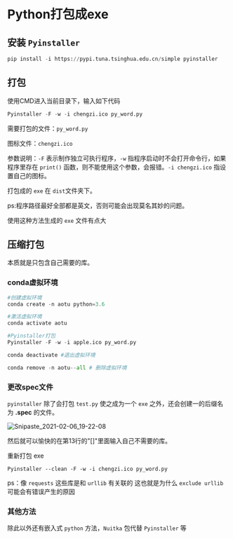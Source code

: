 # Python打包成exe

## 安装 `Pyinstaller`

```python
pip install -i https://pypi.tuna.tsinghua.edu.cn/simple pyinstaller
```

## 打包

使用CMD进入当前目录下，输入如下代码
```python
Pyinstaller -F -w -i chengzi.ico py_word.py
```

需要打包的文件：`py_word.py`

图标文件：`chengzi.ico`

参数说明：`-F` 表示制作独立可执行程序，`-w` 指程序启动时不会打开命令行，如果程序里存在 `print()` 函数，则不能使用这个参数，会报错。`-i chengzi.ico` 指设置自己的图标。

打包成的 `exe` 在 `dist`文件夹下。

ps:程序路径最好全部都是英文，否则可能会出现莫名其妙的问题。

使用这种方法生成的 `exe` 文件有点大

## 压缩打包

本质就是只包含自己需要的库。

### conda虚拟环境

```python
#创建虚拟环境
conda create -n aotu python=3.6

#激活虚拟环境
conda activate aotu

#Pyinstaller打包
Pyinstaller -F -w -i apple.ico py_word.py

conda deactivate #退出虚拟环境

conda remove -n aotu--all # 删除虚拟环境
```

### 更改spec文件

`pyinstaller` 除了会打包 `test.py` 使之成为一个 `exe` 之外，还会创建一的后缀名为 **.spec** 的文件。

![Snipaste_2021-02-06_19-22-08](https://cdn.jsdelivr.net/gh/sheng962464/PicGo/img/20210206192220.jpg)

然后就可以愉快的在第13行的"[]"里面输入自己不需要的库。

重新打包 exe

```python3
Pyinstaller --clean -F -w -i chengzi.ico py_word.py
```

ps：像 `requests` 这些库是和 `urllib` 有关联的 这也就是为什么 `exclude urllib` 可能会有错误产生的原因

### 其他方法

除此以外还有嵌入式 `python` 方法，`Nuitka` 包代替 `Pyinstaller` 等